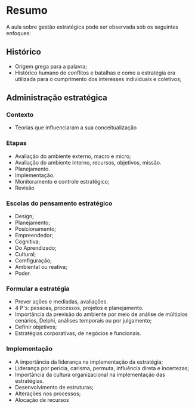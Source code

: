 # Resumo

A aula sobre gestão estratégica pode ser observada sob os seguintes enfoques:

## Histórico

- Origem grega para a palavra;
- Histórico humano de conflitos e batalhas e como a estratégia era utilizada para o cumprimento dos interesses individuais e coletivos;

## Administração estratégica

### Contexto

- Teorias que influenciaram a sua conceitualização

### Etapas

- Avaliação do ambiente externo, macro e micro;
- Avaliação do ambiente interno, recursos, objetivos, missão.
- Planejamento.
- Implementação.
- Monitoramento e controle estratégico;
- Revisão

### Escolas do pensamento estratégico

- Design;
- Planejamento;
- Posicionamento;
- Empreendedor;
- Cognitiva;
- Do Aprendizado;
- Cultural;
- Comfiguração;
- Ambiental ou reativa;
- Poder.

### Formular a estratégia

- Prever ações e mediadas, avaliações.
- 4 P's: pessoas, processos, projetos e planejamento.
- Importância da previsão do ambiente por meio de análise de múltiplos cenários, Delphi, análises temporais ou por julgamento;
- Definir objetivos;
- Estratégias corporativas, de negócios e funcionais.

### Implementação

- A importância da liderança na implementação da estratégia;
- Liderança por perícia, carisma, permuta, influência direta e incertezas;
- Importância da cultura organizacional na implementação das estratégias.
- Desenvolvimento de estruturas;
- Alterações nos processos;
- Alocação de recursos
